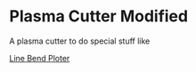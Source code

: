 # Plasma Cutter Modified

A plasma cutter to do special stuff like

[Line Bend Ploter](https://youtu.be/c3LhK2SAusk)
